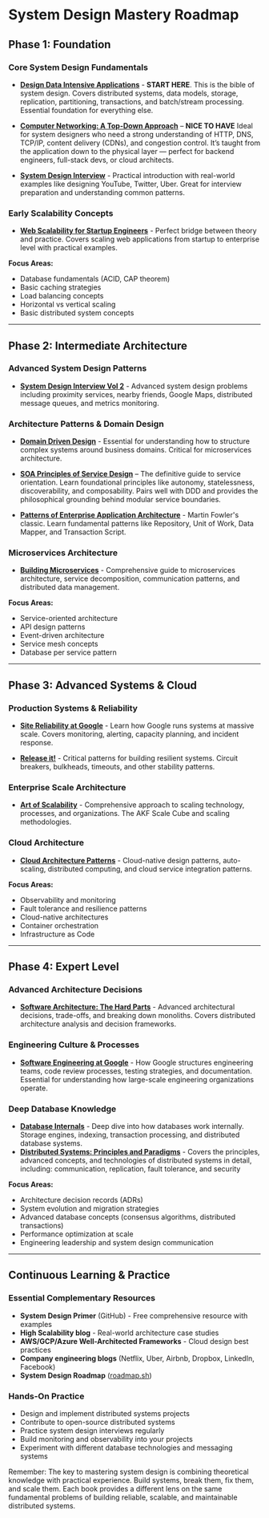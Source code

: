 # System Design Mastery Roadmap

## Phase 1: Foundation

### Core System Design Fundamentals
- **[Design Data Intensive Applications](https://www.oreilly.com/library/view/designing-data-intensive-applications/9781491903063/)** - **START HERE**. This is the bible of system design. Covers distributed systems, data models, storage, replication, partitioning, transactions, and batch/stream processing. Essential foundation for everything else.

- **[Computer Networking: A Top-Down Approach](https://www.amazon.com/Computer-Networking-Top-Down-Approach-8th/dp/0136681552)** – **NICE TO HAVE** Ideal for system designers who need a strong understanding of HTTP, DNS, TCP/IP, content delivery (CDNs), and congestion control. It’s taught from the application down to the physical layer — perfect for backend engineers, full-stack devs, or cloud architects.

- **[System Design Interview](https://www.amazon.com/System-Design-Interview-insiders-Second/dp/B08CMF2CQF/ref=sr_1_1_sspa?crid=3J1U0CRR9WYIB&dib=eyJ2IjoiMSJ9.CZwZ7txhICEtME2JuLCqj2SqVzYnt2wcOceosU30lufoHwQ6CdeH2i0Kx_0QYhnbBp5caVY5_UzpPbvDoGMte28eRpTI2xoY-PSF_kgZLHElVg0p2VoJFmWrWS2tvBpZyt3UJRsv-9m_yYc9yTXvRuhL3GmyieOesiS6YhbQfmI0FD9X_PC-MDYpf5wHLZ7HJqqdIn3m_Xjs-rgiqOWSimbdMLVLXR14IFhaNR2c0Z4.FbNEGNEKXufVyL1eF5c3QtoC88EactSC2r8T1Oq9k48&dib_tag=se&keywords=alex+xu&qid=1749863804&s=books&sprefix=alex+xu%2Cstripbooks%2C173&sr=1-1-spons&sp_csd=d2lkZ2V0TmFtZT1zcF9hdGY&psc=1)** - Practical introduction with real-world examples like designing YouTube, Twitter, Uber. Great for interview preparation and understanding common patterns.

### Early Scalability Concepts
- **[Web Scalability for Startup Engineers](http://amazon.com/Scalability-Startup-Engineers-Artur-Ejsmont/dp/0071843655)** - Perfect bridge between theory and practice. Covers scaling web applications from startup to enterprise level with practical examples.

**Focus Areas:**
- Database fundamentals (ACID, CAP theorem)
- Basic caching strategies
- Load balancing concepts
- Horizontal vs vertical scaling
- Basic distributed system concepts

---

## Phase 2: Intermediate Architecture

### Advanced System Design Patterns
- **[System Design Interview Vol 2](https://www.amazon.com/System-Design-Interview-Insiders-Guide/dp/1736049119/ref=sr_1_2_sspa?crid=3J1U0CRR9WYIB&dib=eyJ2IjoiMSJ9.CZwZ7txhICEtME2JuLCqj2SqVzYnt2wcOceosU30lufoHwQ6CdeH2i0Kx_0QYhnbBp5caVY5_UzpPbvDoGMte28eRpTI2xoY-PSF_kgZLHElVg0p2VoJFmWrWS2tvBpZyt3UJRsv-9m_yYc9yTXvRuhL3GmyieOesiS6YhbQfmI0FD9X_PC-MDYpf5wHLZ7HJqqdIn3m_Xjs-rgiqOWSimbdMLVLXR14IFhaNR2c0Z4.FbNEGNEKXufVyL1eF5c3QtoC88EactSC2r8T1Oq9k48&dib_tag=se&keywords=alex+xu&qid=1749863804&s=books&sprefix=alex+xu%2Cstripbooks%2C173&sr=1-2-spons&sp_csd=d2lkZ2V0TmFtZT1zcF9hdGY&psc=1)** - Advanced system design problems including proximity services, nearby friends, Google Maps, distributed message queues, and metrics monitoring.

### Architecture Patterns & Domain Design
- **[Domain Driven Design](http://amazon.com/Domain-Driven-Design-Tackling-Complexity-Software/dp/0321125215)** - Essential for understanding how to structure complex systems around business domains. Critical for microservices architecture.

- **[SOA Principles of Service Design](https://www.amazon.com/SOA-Principles-Service-Design-Prentice/dp/0132344823)** – The definitive guide to service orientation. Learn foundational principles like autonomy, statelessness, discoverability, and composability. Pairs well with DDD and provides the philosophical grounding behind modular service boundaries.


- **[Patterns of Enterprise Application Architecture](https://www.amazon.com/Patterns-Enterprise-Application-Architecture-Addison-Wesley-ebook/dp/B008OHVDFM/ref=sr_1_1?crid=3GWYF9RPNUJOF&dib=eyJ2IjoiMSJ9.9-3BHZDx8N-YUVvTk2Y0IZWsmpLm2RiSFY5z4r6kU7P0OwDzVmOH26Y5XcVF3H7WNxWBupu-TICpTm58KGWFTZ9VTmmVc-0rkix0nhT5Fv748DkYR4wqeQ-svUEJMWk9LRagO1X7_7RMA8AzlsEBFTvWybxMqTU6rgQdOs7Nx_6ak0ZMzhiHksRI-JvuRapdqIesh33NY07fv_p-uMhZ4Pl0gl6ViHbdsdA5gjVq1Lc.i132KqWHcHMiJ_HZMoG68bEyqaOnflbEvv1wbSpYpWQ&dib_tag=se&keywords=Patterns+of+Enterprise+Application+Architecture&qid=1749863456&s=digital-text&sprefix=patterns+of+enterprise+application+architecture%2Cdigital-text%2C131&sr=1-1)** - Martin Fowler's classic. Learn fundamental patterns like Repository, Unit of Work, Data Mapper, and Transaction Script.

### Microservices Architecture
- **[Building Microservices](https://www.oreilly.com/library/view/building-microservices-2nd/9781492034018/)** - Comprehensive guide to microservices architecture, service decomposition, communication patterns, and distributed data management.

**Focus Areas:**
- Service-oriented architecture
- API design patterns
- Event-driven architecture
- Service mesh concepts
- Database per service pattern

---

## Phase 3: Advanced Systems & Cloud

### Production Systems & Reliability
- **[Site Reliability at Google](https://www.amazon.com/Site-Reliability-Engineering-Production-Systems/dp/149192912X)** - Learn how Google runs systems at massive scale. Covers monitoring, alerting, capacity planning, and incident response.

- **[Release it!](https://www.amazon.com/Release-Design-Deploy-Production-Ready-Software-ebook/dp/B0DGX43D9B?ref_=ast_author_dp&th=1&psc=1)** - Critical patterns for building resilient systems. Circuit breakers, bulkheads, timeouts, and other stability patterns.

### Enterprise Scale Architecture
- **[Art of Scalability](https://www.amazon.com/Art-Scalability-Architecture-Organizations-Enterprise/dp/0134032802/ref=sr_1_1?crid=10L65QPRYRN3E&dib=eyJ2IjoiMSJ9.WockfrR8Ugztnoeyq3SosKe4j78Y9Bf7WzHDBQyuYz6pgkkc-HJe0ygo37imuDMljXYV2l7S3O3FfFz6e-Vnf0GbreJQTBTrrRQniZFoON-TmY8YugufZF5kdzRp-br6m1DJYKsfdQtuCVUfebvJ3I0mqDFlGBWjO0HvcyD7bWSgkLB964_nphQUckj6isPJdPLaibAuaFW4KguIG1J27u7sxVIrhUfMnGDi0XkitUg.Y3vm7ZrUBk7mszMQpjtHDEkT-lWCVznfKNDrNo6fR_g&dib_tag=se&keywords=the+art+of+scalability&qid=1749863537&s=books&sprefix=the+art+of+scalability%2Cstripbooks%2C155&sr=1-1)** - Comprehensive approach to scaling technology, processes, and organizations. The AKF Scale Cube and scaling methodologies.

### Cloud Architecture
- **[Cloud Architecture Patterns](https://www.amazon.com/Cloud-Architecture-Patterns-Using-Microsoft/dp/1449319777/ref=sr_1_3?crid=1J7MJMW5HJJDG&dib=eyJ2IjoiMSJ9.KBaRJODBo16mGyKnQPpFJOJBMgSI-e1LaMbLCT9nWhraZLHNuqj0UL9K2gKHGvLFCbeetSsFFiQlvDBjYrjbz6uJGvcilUSbEwHT0FcIl5ajpCZJ55zjVWAHltPB_Rw9OEirZPe5QAdhz9x4eRObo7PhLYxckxSoAiPrN7n1UZ4uU3z2iAjeLKDX5uAZVDIpt_KGYuDNdBaR45hcD4g8RHDmNavlZFZlovBiKj901ag.QJL2cRnM2wpNWUPxMx8Evon-Y8faviS-dwEabF_3rgE&dib_tag=se&keywords=Cloud+Architecture+Patterns&qid=1749863772&s=books&sprefix=cloud+architecture+patterns%2Cstripbooks%2C324&sr=1-3)** - Cloud-native design patterns, auto-scaling, distributed computing, and cloud service integration patterns.

**Focus Areas:**
- Observability and monitoring
- Fault tolerance and resilience patterns
- Cloud-native architectures
- Container orchestration
- Infrastructure as Code

---

## Phase 4: Expert Level

### Advanced Architecture Decisions
- **[Software Architecture: The Hard Parts](https://www.oreilly.com/library/view/software-architecture-the/9781492086888/)** - Advanced architectural decisions, trade-offs, and breaking down monoliths. Covers distributed architecture analysis and decision frameworks.

### Engineering Culture & Processes
- **[Software Engineering at Google](https://www.oreilly.com/library/view/software-engineering-at/9781492082781/)** - How Google structures engineering teams, code review processes, testing strategies, and documentation. Essential for understanding how large-scale engineering organizations operate.

### Deep Database Knowledge
- **[Database Internals](https://www.amazon.com/Database-Internals-Deep-Distributed-Systems/dp/1492040347/ref=sr_1_1?crid=1VE8VQQQW7L0&dib=eyJ2IjoiMSJ9.c4QK-TVD1D8O9VjKP1lMdsgNQIyEkGEx3VEJ6SeUehcHWx7hksFGuRVF4vNzrg1z8fCVmcK1i-8lGTQrqN9_cMoMFVPk6LtFOmB6PhsUzS4r6BlGgjx1kvRH0PshKMngQ--88P0j-vK2OKAv_HK70bwxORStr52TrzHKeZ9fOS8vF40bBDbOPWlE9zabO1LBuPMvNiK0Q7ocV8xjDzqnIr3N-hW_QmakhjZR9jMFe50.TnVa9HMblKvRRpVfdhCLYh_E4rz-d6npkGwJgV24DmU&dib_tag=se&keywords=database+internals&qid=1749864383&s=books&sprefix=database+internal%2Cstripbooks%2C153&sr=1-1)** - Deep dive into how databases work internally. Storage engines, indexing, transaction processing, and distributed database systems.
- **[Distributed Systems: Principles and Paradigms](https://www.amazon.com/Distributed-Systems-Principles-Andrew-Tanenbaum/dp/153028175X)** - Covers the principles, advanced concepts, and technologies of distributed systems in detail, including: communication, replication, fault tolerance, and security

**Focus Areas:**
- Architecture decision records (ADRs)
- System evolution and migration strategies
- Advanced database concepts (consensus algorithms, distributed transactions)
- Performance optimization at scale
- Engineering leadership and system design communication

---

## Continuous Learning & Practice

### Essential Complementary Resources
- **System Design Primer** (GitHub) - Free comprehensive resource with examples
- **High Scalability blog** - Real-world architecture case studies
- **AWS/GCP/Azure Well-Architected Frameworks** - Cloud design best practices
- **Company engineering blogs** (Netflix, Uber, Airbnb, Dropbox, LinkedIn, Facebook)
- **System Design Roadmap** ([roadmap.sh](https://roadmap.sh/system-design))

### Hands-On Practice
- Design and implement distributed systems projects
- Contribute to open-source distributed systems
- Practice system design interviews regularly
- Build monitoring and observability into your projects
- Experiment with different database technologies and messaging systems

Remember: The key to mastering system design is combining theoretical knowledge with practical experience. Build systems, break them, fix them, and scale them. Each book provides a different lens on the same fundamental problems of building reliable, scalable, and maintainable distributed systems.
